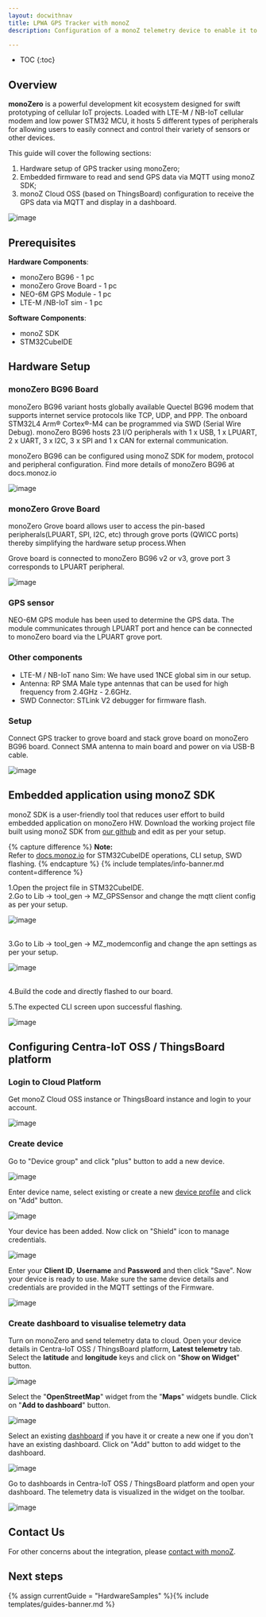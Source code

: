 ```yaml
---
layout: docwithnav
title: LPWA GPS Tracker with monoZ
description: Configuration of a monoZ telemetry device to enable it to send telemetry data to the ThingsBoard.

---
```


* TOC
{:toc}

## Overview

**monoZero** is a powerful development kit ecosystem designed for swift prototyping of cellular
IoT projects. Loaded with LTE-M / NB-IoT cellular modem and low power STM32 MCU, it hosts
5 different types of peripherals for allowing users to easily connect and control their variety
of sensors or other devices.

This guide will cover the following sections:

1. Hardware setup of GPS tracker using monoZero;
2. Embedded firmware to read and send GPS data via MQTT using monoZ SDK;
3. monoZ Cloud OSS (based on ThingsBoard) configuration to receive the GPS data via MQTT and display in a dashboard.

![image](https://img.thingsboard.io/samples/monoz/monoZero-01.png)

## Prerequisites

**Hardware Components**:

 - monoZero BG96               - 1 pc
 - monoZero Grove Board        - 1 pc
 - NEO-6M GPS Module           - 1 pc
 - LTE-M /NB-IoT sim           - 1 pc

**Software Components**:
 - monoZ SDK
 - STM32CubeIDE

## Hardware Setup

### monoZero BG96 Board

monoZero BG96 variant hosts globally available Quectel BG96 modem that supports internet
service protocols like TCP, UDP, and PPP. The onboard STM32L4 Arm® Cortex®-M4 can be 
programmed via SWD (Serial Wire Debug). monoZero BG96 hosts 23 I/O peripherals with 1 x
USB, 1 x LPUART, 2 x UART, 3 x I2C, 3 x SPI and 1 x CAN for external communication.

monoZero BG96 can be configured using monoZ SDK for modem, protocol and peripheral configuration. Find more details of monoZero BG96 at docs.monoz.io

![image](https://img.thingsboard.io/samples/monoz/monoZero-04.png)

### monoZero Grove Board

monoZero Grove board allows user to access the pin-based peripherals(LPUART, SPI, I2C, etc)
through grove ports (QWICC ports) thereby simplifying the hardware setup process.When

Grove board is connected to monoZero BG96 v2 or v3, grove port 3 corresponds to LPUART
peripheral.

![image](https://img.thingsboard.io/samples/monoz/monoZero-05.png)

### GPS sensor
NEO-6M GPS module has been used to determine the GPS data. The module communicates
through LPUART port and hence can be connected to monoZero board via the LPUART grove
port.

### Other components
- LTE-M / NB-IoT nano Sim: We have used 1NCE global sim in our setup.
- Antenna: RP SMA Male type antennas that can be used for high frequency from 2.4GHz - 2.6GHz.
- SWD Connector: STLink V2 debugger for firmware flash.

### Setup
Connect GPS tracker to grove board and stack grove board on monoZero BG96 board. Connect SMA
antenna to main board and power on via USB-B cable.

![image](https://img.thingsboard.io/samples/monoz/monoZero-06.png)

## Embedded application using monoZ SDK

monoZ SDK is a user-friendly tool that reduces user effort to build embedded application on monoZero HW. 
Download the working project file built using monoZ SDK from [our github](https://github.com/Meritech-monoZ/GPS_NEO6M) and edit as per your setup.

{% capture difference %}
**Note:**
<br>
Refer to [docs.monoz.io](https://docs.monoz.io) for STM32CubeIDE operations, CLI setup, SWD flashing.
{% endcapture %}
{% include templates/info-banner.md content=difference %}

1.Open the project file in STM32CubeIDE.<br>
2.Go to Lib -> tool_gen -> MZ_GPSSensor and change the mqtt client config as per your setup.

![image](https://img.thingsboard.io/samples/monoz/monoZero-07.png)

<br>
3.Go to Lib -> tool_gen -> MZ_modemconfig and change the apn settings as per your setup.

![image](https://img.thingsboard.io/samples/monoz/monoZero-08.png)

<br>
4.Build the code and directly flashed to our board.

5.The expected CLI screen upon successful flashing.

![image](https://img.thingsboard.io/samples/monoz/monoZero-09.png)

## Configuring Centra-IoT OSS / ThingsBoard platform

### Login to Cloud Platform

Get monoZ Cloud OSS instance or ThingsBoard instance and login to your
account.

![image](https://img.thingsboard.io/samples/monoz/monoZero-10.png)

### Create device

Go to "Device group" and click "plus" button to add a new device.

![image](https://img.thingsboard.io/samples/monoz/monoZero-11.png)

Enter device name, select existing or create a new [device profile](https://thingsboard.io/docs/user-guide/device-profiles/) and click on "Add" button.

![image](https://img.thingsboard.io/samples/monoz/monoZero-12.png)

Your device has been added. Now click on "Shield" icon to manage credentials.

![image](https://img.thingsboard.io/samples/monoz/monoZero-13.png)

Enter your **Client ID**, **Username** and **Password** and then click "Save". Now your device is ready to use. 
Make sure the same device details and credentials are provided in the MQTT settings of the Firmware.

![image](https://img.thingsboard.io/samples/monoz/monoZero-14.png)

### Create dashboard to visualise telemetry data

Turn on monoZero and send telemetry data to cloud.
Open your device details in Centra-IoT OSS / ThingsBoard platform, **Latest telemetry** tab.
Select the **latitude** and **longitude** keys and click on "**Show on Widget**" button.

![image](https://img.thingsboard.io/samples/monoz/monoZero-17.png)

Select the "**OpenStreetMap**" widget from the "**Maps**" widgets bundle. Click on "**Add to dashboard**" button.

![image](https://img.thingsboard.io/samples/monoz/monoZero-18.png)

Select an existing [dashboard](https://thingsboard.io/docs/pe/user-guide/dashboards) if you have it or create a new one if you don't have an existing dashboard. Click on "Add" button to add widget to the dashboard.

![image](https://img.thingsboard.io/samples/monoz/monoZero-19.png)

Go to dashboards in Centra-IoT OSS / ThingsBoard platform and open your dashboard. The telemetry data is visualized in the widget on the toolbar.

![image](https://img.thingsboard.io/samples/monoz/monoZero-20.png)

## Contact Us

For other concerns about the integration, please [contact with monoZ](https://monoz.io/contact-us/).

## Next steps

{% assign currentGuide = "HardwareSamples" %}{% include templates/guides-banner.md %}
